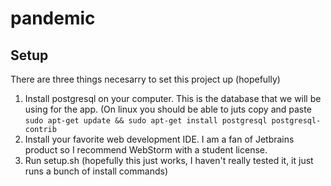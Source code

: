 # pandemic

## Setup
There are three things necesarry to set this project up (hopefully)
1. Install postgresql on your computer. This is the database that we will be using for the app. (On linux you should be able to juts copy and paste `sudo apt-get update && sudo apt-get install postgresql postgresql-contrib`
2. Install your favorite web development IDE. I am a fan of Jetbrains product so I recommend WebStorm with a student license.
3. Run setup.sh (hopefully this just works, I haven't really tested it, it just runs a bunch of install commands)

